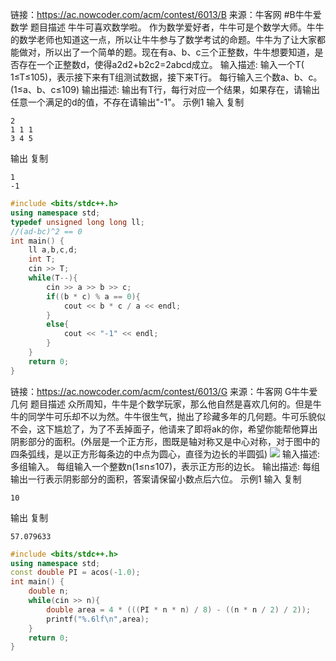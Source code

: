 链接：https://ac.nowcoder.com/acm/contest/6013/B
来源：牛客网
#B牛牛爱数学
题目描述 
牛牛可喜欢数学啦。
作为数学爱好者，牛牛可是个数学大师。牛牛的数学老师也知道这一点，所以让牛牛参与了数学考试的命题。牛牛为了让大家都能做对，所以出了一个简单的题。现在有a、b、c三个正整数，牛牛想要知道，是否存在一个正整数d，使得a2d2+b2c2=2abcd成立。
输入描述:
输入一个T( 1≤T≤105)，表示接下来有T组测试数据，接下来T行。
每行输入三个数a、b、c。(1≤a、b、c≤109)
输出描述:
输出有T行，每行对应一个结果，如果存在，请输出任意一个满足的d的值，不存在请输出"-1"。
示例1
输入
复制
```
2
1 1 1
3 4 5
```
输出
复制
```
1
-1
```
```cpp
#include <bits/stdc++.h>
using namespace std;
typedef unsigned long long ll;
//(ad-bc)^2 == 0
int main() {
    ll a,b,c,d;
    int T;
    cin >> T;
    while(T--){
        cin >> a >> b >> c;
        if((b * c) % a == 0){
            cout << b * c / a << endl;
        }
        else{
            cout << "-1" << endl;
        }
    }
    return 0;
}
```
链接：https://ac.nowcoder.com/acm/contest/6013/G
来源：牛客网
G牛牛爱几何
题目描述 
众所周知，牛牛是个数学玩家，那么他自然是喜欢几何的。但是牛牛的同学牛可乐却不以为然。牛牛很生气，抛出了珍藏多年的几何题。牛可乐貌似不会，这下尴尬了，为了不丢掉面子，他请来了即将ak的你，希望你能帮他算出阴影部分的面积。(外层是一个正方形，图既是轴对称又是中心对称，对于图中的四条弧线，是以正方形每条边的中点为圆心，直径为边长的半圆弧)
[![](https://uploadfiles.nowcoder.com/images/20200406/327769_1586154420378_552F2EA88DA8027724EB2421E8C6EA63)](https://uploadfiles.nowcoder.com/images/20200406/327769_1586154420378_552F2EA88DA8027724EB2421E8C6EA63)
输入描述:
多组输入。
每组输入一个整数n(1≤n≤107)，表示正方形的边长。
输出描述:
每组输出一行表示阴影部分的面积，答案请保留小数点后六位。
示例1
输入
复制
```
10
```
输出
复制
```
57.079633
```
```cpp
#include <bits/stdc++.h>
using namespace std;
const double PI = acos(-1.0);
int main() {
    double n;
    while(cin >> n){
        double area = 4 * (((PI * n * n) / 8) - ((n * n / 2) / 2));
        printf("%.6lf\n",area);
    }
    return 0;
}

```
